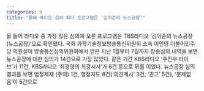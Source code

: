 ```yaml
---
categories: b
title: "올해 라디오 심의 최다 프로그램은 ‘김어준의 뉴스공장’"
---
```

올 들어 라디오 중 가장 많은 심의에 오른 프로그램은 TBS라디오 ‘김어준의 뉴스공장(뉴스공장)’으로 확인됐다. 국회 과학기술정보방송통신위원회 소속 이인영 더불어민주당 의원실이 방송통신심의위원회에서 받은 지난 1월부터 7월까지 방송심의 내역을 보면 뉴스공장에 대한 심의가 14건으로 가장 많았다. 같은 기간 KBS라디오 ‘주진우 라이브’가 11건, KBS라디오 ‘최경영의 최강시사’가 6건 등으로 뒤를 이었다. 뉴스공장 심의 결과를 보면 법정제재 (주의) 1건, 행정지도 8건(‘의견제시’ 3건, ‘권고’ 5건), ‘문제없음’이 5건으로